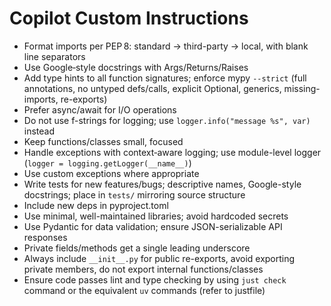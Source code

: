 # Copilot Custom Instructions

- Format imports per PEP 8: standard → third-party → local, with blank line separators
- Use Google‑style docstrings with Args/Returns/Raises
- Add type hints to all function signatures; enforce mypy `--strict` (full annotations, no untyped defs/calls, explicit Optional, generics, missing-imports, re-exports)
- Prefer async/await for I/O operations
- Do not use f-strings for logging; use `logger.info("message %s", var)` instead
- Keep functions/classes small, focused
- Handle exceptions with context‑aware logging; use module-level logger (`logger = logging.getLogger(__name__)`)
- Use custom exceptions where appropriate
- Write tests for new features/bugs; descriptive names, Google-style docstrings; place in `tests/` mirroring source structure
- Include new deps in pyproject.toml
- Use minimal, well-maintained libraries; avoid hardcoded secrets
- Use Pydantic for data validation; ensure JSON-serializable API responses
- Private fields/methods get a single leading underscore
- Always include `__init__.py` for public re-exports, avoid exporting private members, do not export internal functions/classes
- Ensure code passes lint and type checking by using `just check` command or the equivalent `uv` commands (refer to justfile)
